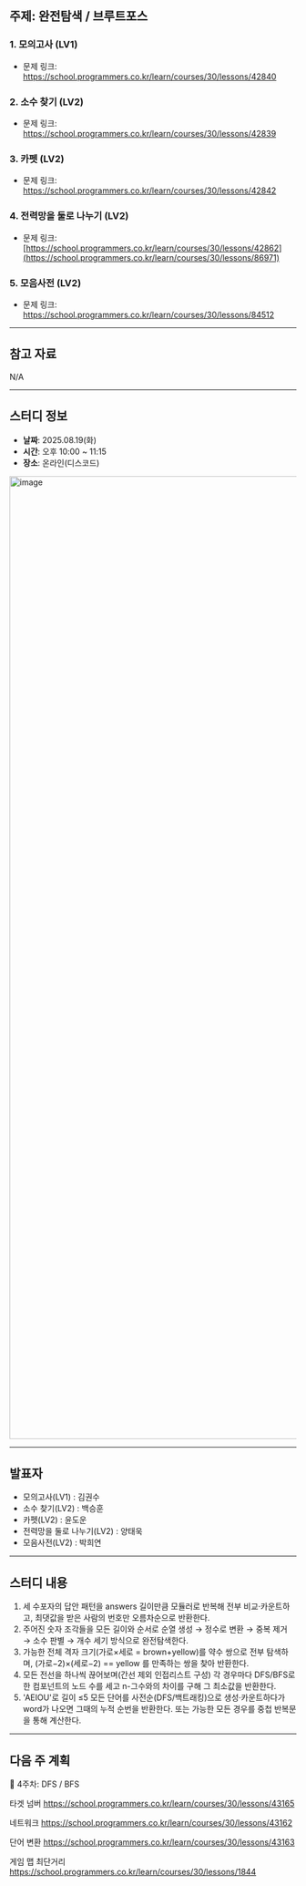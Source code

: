 ## 주제: 완전탐색 / 브루트포스


### 1. 모의고사 (LV1)
- 문제 링크: https://school.programmers.co.kr/learn/courses/30/lessons/42840

### 2. 소수 찾기 (LV2) 
- 문제 링크: https://school.programmers.co.kr/learn/courses/30/lessons/42839

### 3. 카펫 (LV2) 
- 문제 링크: https://school.programmers.co.kr/learn/courses/30/lessons/42842

### 4. 전력망을 둘로 나누기 (LV2)
- 문제 링크: [https://school.programmers.co.kr/learn/courses/30/lessons/42862](https://school.programmers.co.kr/learn/courses/30/lessons/86971)

### 5. 모음사전 (LV2)
- 문제 링크: https://school.programmers.co.kr/learn/courses/30/lessons/84512

---

## 참고 자료  

N/A

---

## 스터디 정보  
- **날짜**: 2025.08.19(화)
- **시간**: 오후 10:00 ~ 11:15
- **장소**: 온라인(디스코드)
<img width="2881" height="1690" alt="image" src="https://github.com/user-attachments/assets/0703776f-61d9-4ad1-a47d-d163ae0bfcff" />

---

## 발표자  
- 모의고사(LV1) : 김권수
- 소수 찾기(LV2) : 백승훈
- 카펫(LV2) : 윤도운
- 전력망을 둘로 나누기(LV2) : 양태욱
- 모음사전(LV2) : 박희연

---

## 스터디 내용  
1. 세 수포자의 답안 패턴을 answers 길이만큼 모듈러로 반복해 전부 비교·카운트하고, 최댓값을 받은 사람의 번호만 오름차순으로 반환한다.
2. 주어진 숫자 조각들을 모든 길이와 순서로 순열 생성 → 정수로 변환 → 중복 제거 → 소수 판별 → 개수 세기 방식으로 완전탐색한다.
3. 가능한 전체 격자 크기(가로×세로 = brown+yellow)를 약수 쌍으로 전부 탐색하며, (가로−2)×(세로−2) == yellow 를 만족하는 쌍을 찾아 반환한다.
4. 모든 전선을 하나씩 끊어보며(간선 제외 인접리스트 구성) 각 경우마다 DFS/BFS로 한 컴포넌트의 노드 수를 세고 n-그수와의 차이를 구해 그 최소값을 반환한다.
5. 'AEIOU'로 길이 ≤5 모든 단어를 사전순(DFS/백트래킹)으로 생성·카운트하다가 word가 나오면 그때의 누적 순번을 반환한다. 또는 가능한 모든 경우를 중첩 반복문을 통해 계산한다.
---

## 다음 주 계획  

📌 4주차: DFS / BFS

타겟 넘버
https://school.programmers.co.kr/learn/courses/30/lessons/43165

네트워크
https://school.programmers.co.kr/learn/courses/30/lessons/43162

단어 변환
https://school.programmers.co.kr/learn/courses/30/lessons/43163

게임 맵 최단거리
https://school.programmers.co.kr/learn/courses/30/lessons/1844
